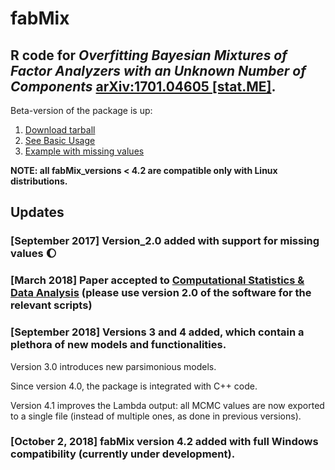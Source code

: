 # fabMix
 
## R code for *Overfitting Bayesian Mixtures of Factor Analyzers with an Unknown Number of Components* [arXiv:1701.04605 [stat.ME]](https://arxiv.org/abs/1701.04605).

Beta-version of the package is up:

1. [Download tarball](https://github.com/mqbssppe/overfittingFABMix/blob/master/fabMixPackage/version_2.0/fabMix_2.0.tar.gz)
2. [See Basic Usage](https://github.com/mqbssppe/overfittingFABMix/wiki/Basic-usage)
2. [Example with missing values](https://github.com/mqbssppe/overfittingFABMix/wiki/Example-with-missing-values)


__NOTE: all fabMix_versions < 4.2 are compatible only with Linux distributions.__

## Updates

### [September 2017] Version_2.0 added with support for **missing values** :waxing_gibbous_moon:

### [March 2018] Paper accepted to [Computational Statistics & Data Analysis](https://doi.org/10.1016/j.csda.2018.03.007) (please use version 2.0 of the software for the relevant scripts)

### [September 2018] Versions 3 and 4 added, which contain a plethora of new models and functionalities. 

Version 3.0 introduces new parsimonious models. 

Since version 4.0, the package is integrated with C++ code. 

Version 4.1 improves the Lambda output: all MCMC values are now exported to a single file (instead of multiple ones, as done in previous versions). 

### [October 2, 2018] fabMix version 4.2 added with full Windows compatibility (currently under development). 
